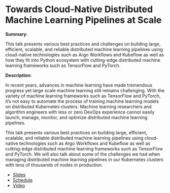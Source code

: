 # Towards Cloud-Native Distributed Machine Learning Pipelines at Scale

**Summary**:

This talk presents various best practices and challenges on building large, efficient, scalable, and reliable distributed machine learning pipelines using cloud-native technologies such as Argo Workflows and Kubeflow as well as how they fit into Python ecosystem with cutting-edge distributed machine learning frameworks such as TensorFlow and PyTorch.

**Description**:

In recent years, advances in machine learning have made tremendous progress yet large scale machine learning still remains challenging. With the variety of machine learning frameworks such as TensorFlow and PyTorch, it’s not easy to automate the process of training machine learning models on distributed Kubernetes clusters. Machine learning researchers and algorithm engineers with less or zero DevOps experience cannot easily launch, manage, monitor, and optimize distributed machine learning pipelines.

This talk presents various best practices on building large, efficient, scalable, and reliable distributed machine learning pipelines using cloud-native technologies such as Argo Workflows and Kubeflow as well as cutting-edge distributed machine learning frameworks such as TensorFlow and PyTorch. We will also talk about some of the challenges we had when managing distributed machine learning pipelines in our Kubernetes clusters with tens of thousands of nodes in production.

* [Slides](presentation.pdf)
* [Schedule](https://pydata.org/global2021/schedule/presentation/43/towards-cloud-native-distributed-machine-learning-pipelines-at-scale/)
* [Video](TBA)
